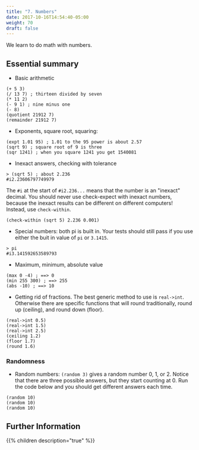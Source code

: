 ```yaml
---
title: "7. Numbers"
date: 2017-10-16T14:54:40-05:00
weight: 70
draft: false
---
```


We learn to do math with numbers. 
<!--more-->

## Essential summary

* Basic arithmetic
```racket
(+ 5 3)
(/ 13 7) ; thirteen divided by seven
(* 11 2)
(- 9 1) ; nine minus one
(- 8)
(quotient 21912 7)
(remainder 21912 7)
```

* Exponents, square root, squaring:
```racket
(expt 1.01 95) ; 1.01 to the 95 power is about 2.57
(sqrt 9) ; square root of 9 is three
(sqr 1241) ; when you square 1241 you get 1540081
```

* Inexact answers, checking with tolerance
```racket
> (sqrt 5) ; about 2.236
#i2.23606797749979
```
The `#i` at the start of `#i2.236...` means that the number is an "inexact" decimal. 
You should never use check-expect with inexact numbers, because the inexact results can be different on different computers! Instead, use `check-within`.
```racket
(check-within (sqrt 5) 2.236 0.001)
```

* Special numbers: both pi is built in. Your tests should still pass if you use either the buit in value of `pi` or `3.1415`.
```racket
> pi
#i3.141592653589793
```

* Maximum, minimum, absolute value
```racket
(max 0 -4) ; ==> 0
(min 255 300) ; ==> 255
(abs -10) ; ==> 10
```

* Getting rid of fractions. The best generic method to use is `real->int`. Otherwise there are specific functions that will round traditionally, round up (ceiling), and round down (floor). 
```racket
(real->int 0.5)
(real->int 1.5)
(real->int 2.5)
(ceiling 1.2)
(floor 1.7)
(round 1.6)
```

### Randomness

* Random numbers: `(random 3)` gives a random number 0, 1, or 2. Notice that there are three possible answers, but they start counting at 0. Run the code below and you should get different answers each time.
```racket 
(random 10) 
(random 10) 
(random 10) 
```

## Further Information

{{% children description="true" %}}

